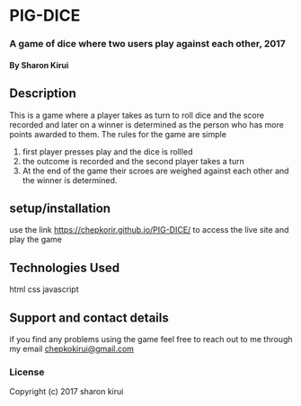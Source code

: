 # PIG-DICE

### A game of dice where two users play against each other, 2017

#### By Sharon Kirui

## Description
 This is a game where a player takes as turn to roll dice and the score recorded and later on a winner is determined as the person who has more points awarded to them.
 The rules for the game are simple
 1. first player presses play and the dice is rollled
 2. the outcome is recorded and the second player takes a turn
 3. At the end of the game their scroes are weighed against each other and the winner is determined.





## setup/installation
use the link https://chepkorir.github.io/PIG-DICE/ to access the live site and play the game

## Technologies Used

html
css
javascript

## Support and contact details

if you find any problems using the game feel free to reach out to me through my email chepkokirui@gmail.com

### License


Copyright (c) 2017 sharon kirui

